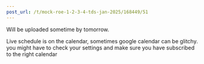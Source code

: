 ```yaml
---
post_url: /t/mock-roe-1-2-3-4-tds-jan-2025/168449/51
---
```

Will be uploaded sometime by tomorrow.

Live schedule is on the calendar, sometimes google calendar can be glitchy. you might have to check your settings and make sure you have subscribed to the right calendar